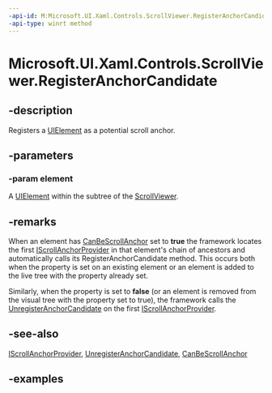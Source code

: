 ```yaml
---
-api-id: M:Microsoft.UI.Xaml.Controls.ScrollViewer.RegisterAnchorCandidate(Microsoft.UI.Xaml.UIElement)
-api-type: winrt method
---
```


<!-- Method syntax.
public void ScrollViewer.RegisterAnchorCandidate(UIElement element)
-->

# Microsoft.UI.Xaml.Controls.ScrollViewer.RegisterAnchorCandidate

## -description

Registers a [UIElement](../microsoft.ui.xaml/uielement.md) as a potential scroll anchor.

## -parameters

### -param element

A [UIElement](../microsoft.ui.xaml/uielement.md) within the subtree of the [ScrollViewer](scrollviewer.md).

## -remarks

When an element has [CanBeScrollAnchor](../microsoft.ui.xaml/uielement_canbescrollanchor.md) set to **true** the framework locates the first [IScrollAnchorProvider](iscrollanchorprovider.md) in that element's chain of ancestors and automatically calls its RegisterAnchorCandidate method. This occurs both when the property is set on an existing element or an element is added to the live tree with the property already set.

Similarly, when the property is set to **false** (or an element is removed from the visual tree with the property set to true), the framework calls the [UnregisterAnchorCandidate](iscrollanchorprovider_unregisteranchorcandidate_1598248032.md) on the first [IScrollAnchorProvider](iscrollanchorprovider.md).

## -see-also

[IScrollAnchorProvider](iscrollanchorprovider.md), [UnregisterAnchorCandidate](iscrollanchorprovider_unregisteranchorcandidate_1598248032.md), [CanBeScrollAnchor](../microsoft.ui.xaml/uielement_canbescrollanchor.md)

## -examples
